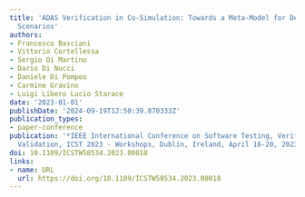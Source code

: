```yaml
---
title: 'ADAS Verification in Co-Simulation: Towards a Meta-Model for Defining Test
  Scenarios'
authors:
- Francesco Basciani
- Vittorio Cortellessa
- Sergio Di Martino
- Dario Di Nucci
- Daniele Di Pompeo
- Carmine Gravino
- Luigi Libero Lucio Starace
date: '2023-01-01'
publishDate: '2024-09-19T12:50:39.870333Z'
publication_types:
- paper-conference
publication: '*IEEE International Conference on Software Testing, Verification and
  Validation, ICST 2023 - Workshops, Dublin, Ireland, April 16-20, 2023*'
doi: 10.1109/ICSTW58534.2023.00018
links:
- name: URL
  url: https://doi.org/10.1109/ICSTW58534.2023.00018
---
```


